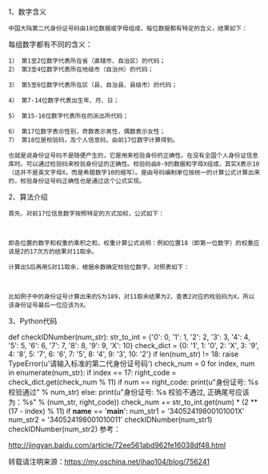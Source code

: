 1、数字含义

    中国大陆第二代身份证号码由18位数据或字母组成，每位数据都有特定的含义，结果如下：



 每组数字都有不同的含义：

    1） 第1至2位数字代表所在省（直辖市、自治区）的代码；
    2） 第3至4位数字代表所在地级市（自治州）的代码；

    3） 第5至6位数字代表所在区（县、自治县、县级市）的代码；

    4） 第7-14位数字代表出生年、月、日；

    5） 第15-16位数字代表所在的派出所代码；

    6） 第17位数字表示性别，奇数表示男性，偶数表示女性；
    7） 第18位是校验码，及个人信息码，由前17位数字计算得到。

    也就是说身份证号码不是随便产生的，它是用来检验身份的正确性。在没有全国个人身份证信息库时。可以通过检验码来校验身份证的正确性。校验码由0-9的数据和字母X组成，其实X表示10（这并不是英文字母X，而是希腊数字10的缩写）。是由号码编制单位按统一的计算公式计算出来的，校验身份证号码正确性也是通过这个公式实现。

 

2、算法介绍

    首先，对前17位信息数字按照特定的方式加权，公式如下：



    即各位置的数字和权重的乘积之和，权重计算公式说明：例如位置18（即第一位数字）的权重应该是2的17次方的结果对11取余。

    计算出S后再用S对11取余，根据余数确定校验位数字，对照表如下：



    比如例子中的身份证号计算出来的S为189，对11取余结果为2，查表2对应的校验码为X，所以该身份证号最后一位应该为X。

 

3、Python代码

def checkIDNumber(num_str):
    str_to_int = {'0': 0, '1': 1, '2': 2, '3': 3, '4': 4, '5': 5,
                  '6': 6, '7': 7, '8': 8, '9': 9, 'X': 10}
    check_dict = {0: '1', 1: '0', 2: 'X', 3: '9', 4: '8', 5: '7',
                  6: '6', 7: '5', 8: '4', 9: '3', 10: '2'}
    if len(num_str) != 18:
        raise TypeError(u'请输入标准的第二代身份证号码')
    check_num = 0
    for index, num in enumerate(num_str):
        if index == 17:
            right_code = check_dict.get(check_num % 11)
            if num == right_code:
                print(u"身份证号: %s 校验通过" % num_str)
            else:
                print(u"身份证号: %s 校验不通过, 正确尾号应该为：%s" % (num_str, right_code))
        check_num += str_to_int.get(num) * (2 ** (17 - index) % 11)
if __name__ == '__main__':
    num_str1 = '34052419800101001X'
    num_str2 = '340524198001010011'
    checkIDNumber(num_str1)
    checkIDNumber(num_str2)
参考：

http://jingyan.baidu.com/article/72ee561abd962fe16038df48.html 

 

转载请注明来源：https://my.oschina.net/jhao104/blog/756241 
